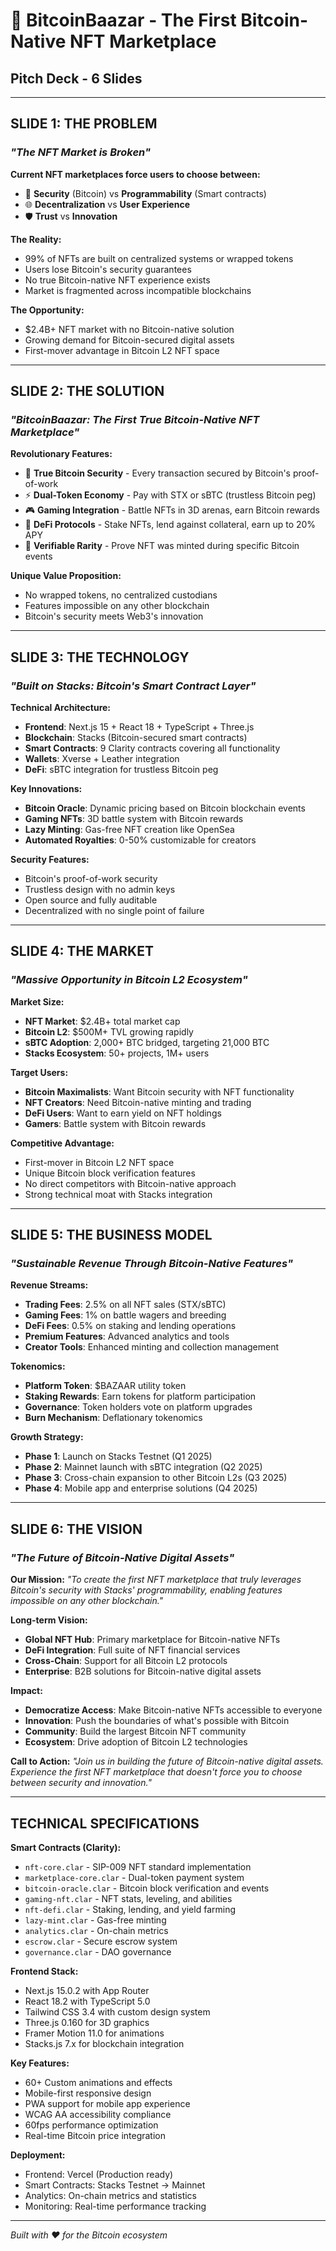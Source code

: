 # 🚀 BitcoinBaazar - The First Bitcoin-Native NFT Marketplace
## Pitch Deck - 6 Slides

---

## **SLIDE 1: THE PROBLEM**
### *"The NFT Market is Broken"*

**Current NFT marketplaces force users to choose between:**
- 🔐 **Security** (Bitcoin) vs **Programmability** (Smart contracts)
- 🌐 **Decentralization** vs **User Experience** 
- 🛡️ **Trust** vs **Innovation**

**The Reality:**
- 99% of NFTs are built on centralized systems or wrapped tokens
- Users lose Bitcoin's security guarantees
- No true Bitcoin-native NFT experience exists
- Market is fragmented across incompatible blockchains

**The Opportunity:**
- $2.4B+ NFT market with no Bitcoin-native solution
- Growing demand for Bitcoin-secured digital assets
- First-mover advantage in Bitcoin L2 NFT space

---

## **SLIDE 2: THE SOLUTION**
### *"BitcoinBaazar: The First True Bitcoin-Native NFT Marketplace"*

**Revolutionary Features:**
- 🔐 **True Bitcoin Security** - Every transaction secured by Bitcoin's proof-of-work
- ⚡ **Dual-Token Economy** - Pay with STX or sBTC (trustless Bitcoin peg)
- 🎮 **Gaming Integration** - Battle NFTs in 3D arenas, earn Bitcoin rewards
- 🏦 **DeFi Protocols** - Stake NFTs, lend against collateral, earn up to 20% APY
- 💎 **Verifiable Rarity** - Prove NFT was minted during specific Bitcoin events

**Unique Value Proposition:**
- No wrapped tokens, no centralized custodians
- Features impossible on any other blockchain
- Bitcoin's security meets Web3's innovation

---

## **SLIDE 3: THE TECHNOLOGY**
### *"Built on Stacks: Bitcoin's Smart Contract Layer"*

**Technical Architecture:**
- **Frontend**: Next.js 15 + React 18 + TypeScript + Three.js
- **Blockchain**: Stacks (Bitcoin-secured smart contracts)
- **Smart Contracts**: 9 Clarity contracts covering all functionality
- **Wallets**: Xverse + Leather integration
- **DeFi**: sBTC integration for trustless Bitcoin peg

**Key Innovations:**
- **Bitcoin Oracle**: Dynamic pricing based on Bitcoin blockchain events
- **Gaming NFTs**: 3D battle system with Bitcoin rewards
- **Lazy Minting**: Gas-free NFT creation like OpenSea
- **Automated Royalties**: 0-50% customizable for creators

**Security Features:**
- Bitcoin's proof-of-work security
- Trustless design with no admin keys
- Open source and fully auditable
- Decentralized with no single point of failure

---

## **SLIDE 4: THE MARKET**
### *"Massive Opportunity in Bitcoin L2 Ecosystem"*

**Market Size:**
- **NFT Market**: $2.4B+ total market cap
- **Bitcoin L2**: $500M+ TVL growing rapidly
- **sBTC Adoption**: 2,000+ BTC bridged, targeting 21,000 BTC
- **Stacks Ecosystem**: 50+ projects, 1M+ users

**Target Users:**
- **Bitcoin Maximalists**: Want Bitcoin security with NFT functionality
- **NFT Creators**: Need Bitcoin-native minting and trading
- **DeFi Users**: Want to earn yield on NFT holdings
- **Gamers**: Battle system with Bitcoin rewards

**Competitive Advantage:**
- First-mover in Bitcoin L2 NFT space
- Unique Bitcoin block verification features
- No direct competitors with Bitcoin-native approach
- Strong technical moat with Stacks integration

---

## **SLIDE 5: THE BUSINESS MODEL**
### *"Sustainable Revenue Through Bitcoin-Native Features"*

**Revenue Streams:**
- **Trading Fees**: 2.5% on all NFT sales (STX/sBTC)
- **Gaming Fees**: 1% on battle wagers and breeding
- **DeFi Fees**: 0.5% on staking and lending operations
- **Premium Features**: Advanced analytics and tools
- **Creator Tools**: Enhanced minting and collection management

**Tokenomics:**
- **Platform Token**: $BAZAAR utility token
- **Staking Rewards**: Earn tokens for platform participation
- **Governance**: Token holders vote on platform upgrades
- **Burn Mechanism**: Deflationary tokenomics

**Growth Strategy:**
- **Phase 1**: Launch on Stacks Testnet (Q1 2025)
- **Phase 2**: Mainnet launch with sBTC integration (Q2 2025)
- **Phase 3**: Cross-chain expansion to other Bitcoin L2s (Q3 2025)
- **Phase 4**: Mobile app and enterprise solutions (Q4 2025)

---

## **SLIDE 6: THE VISION**
### *"The Future of Bitcoin-Native Digital Assets"*

**Our Mission:**
*"To create the first NFT marketplace that truly leverages Bitcoin's security with Stacks' programmability, enabling features impossible on any other blockchain."*

**Long-term Vision:**
- **Global NFT Hub**: Primary marketplace for Bitcoin-native NFTs
- **DeFi Integration**: Full suite of NFT financial services
- **Cross-Chain**: Support for all Bitcoin L2 protocols
- **Enterprise**: B2B solutions for Bitcoin-native digital assets

**Impact:**
- **Democratize Access**: Make Bitcoin-native NFTs accessible to everyone
- **Innovation**: Push the boundaries of what's possible with Bitcoin
- **Community**: Build the largest Bitcoin NFT community
- **Ecosystem**: Drive adoption of Bitcoin L2 technologies

**Call to Action:**
*"Join us in building the future of Bitcoin-native digital assets. Experience the first NFT marketplace that doesn't force you to choose between security and innovation."*

---

## **TECHNICAL SPECIFICATIONS**

**Smart Contracts (Clarity):**
- `nft-core.clar` - SIP-009 NFT standard implementation
- `marketplace-core.clar` - Dual-token payment system
- `bitcoin-oracle.clar` - Bitcoin block verification and events
- `gaming-nft.clar` - NFT stats, leveling, and abilities
- `nft-defi.clar` - Staking, lending, and yield farming
- `lazy-mint.clar` - Gas-free minting
- `analytics.clar` - On-chain metrics
- `escrow.clar` - Secure escrow system
- `governance.clar` - DAO governance

**Frontend Stack:**
- Next.js 15.0.2 with App Router
- React 18.2 with TypeScript 5.0
- Tailwind CSS 3.4 with custom design system
- Three.js 0.160 for 3D graphics
- Framer Motion 11.0 for animations
- Stacks.js 7.x for blockchain integration

**Key Features:**
- 60+ Custom animations and effects
- Mobile-first responsive design
- PWA support for mobile app experience
- WCAG AA accessibility compliance
- 60fps performance optimization
- Real-time Bitcoin price integration

**Deployment:**
- Frontend: Vercel (Production ready)
- Smart Contracts: Stacks Testnet → Mainnet
- Analytics: On-chain metrics and statistics
- Monitoring: Real-time performance tracking

---

*Built with ❤️ for the Bitcoin ecosystem*
